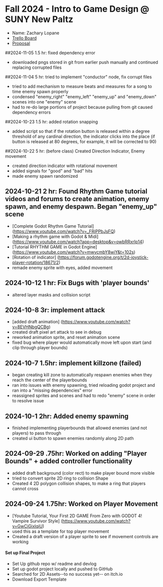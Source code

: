# Fall 2024 - Intro to Game Design @ SUNY New Paltz
* Name: Zachary Lopane
* [Trello Board](https://trello.com/b/mR0VP2jR/final-project-todo)
* [Proposal](https://github.com/Zzazzh/FinalProjectCPS293/blob/main/Proposal.pdf)


##2024-11-05 1.5 hr: fixed dependency error
* downloaded pngs stored in git from earlier push manually and continued replacing corrupted files

##2024-11-04 5 hr: tried to implement "conductor" node, fix corrupt files
* tried to add mechanism to measure beats and measures for a song to time enemy spawn properly
* condensed "enemy_right" "enemy_left" "enemy_up" and "enemy_down" scenes into one "enemy" scene
* had to re-do large portions of project because pulling from git caused dependency errors

##2024-10-23 1.5 hr: added rotation snapping
* added script so that if the rotation button is released within a degree threshold of any cardinal direction, the indicator clicks into the place (if button is released at 80 degrees, for example, it will be corrected to 90)

##2024-10-22 5 hr: (before class) Created Direction Indicator, Enemy movement 
* created direction indicator with rotational movement
* added signals for "good" and "bad" hits
* made enemy spawn randomized

## 2024-10-21 2 hr: Found Rhythm Game tutorial videos and forums to create animation, enemy spawn, and enemy despawn. Began "enemy_up" scene
* [Complete Godot Rhythm Game Tutorial] (https://www.youtube.com/watch?v=_FRiPPbJsFQ)
* [Making a rhythm game with Godot & Midi] (https://www.youtube.com/watch?app=desktop&v=owbRRxrIp14)
* [Tutorial RHYTHM GAME in Godot Engine] (https://www.youtube.com/watch?v=mwvcmbY8wiY&t=102s)
* [Rotation of indicator] (https://forum.godotengine.org/t/2d-joystick-player-rotation/18671/2)
* remade enemy sprite with eyes, added movement

## 2024-10-12 1 hr: Fix Bugs with 'player bounds'
* altered layer masks and collision script 

## 2024-10-8 3r: implement attack
* [added draft animation] (https://www.youtube.com/watch?v=8EVHNbgQCBg)
* created draft pixel art attack to see in debug
* reworked animation sprite, and reset animation scene
* fixed bug where player would automatically move left upon start (and clip through player bounds)

## 2024-10-7 1.5hr: implement killzone (failed)
* began creating kill zone to automatically respawn enemies when they reach the center of the playerbounds
* ran into issues with enemy spawning, tried reloading godot project and ran into a "missing dependencies" error
* reassigned sprites and scenes and had to redo "enemy" scene in order to resolve issue

## 2024-10-1 2hr: Added enemy spawning
* finished implementing playerbounds that allowed enemies (and not players) to pass through
* created ui button to spawn enemies randomly along 2D path

## 2024-09-29 .75hr: Worked on adding "Player Bounds" + added controller functionality
* added draft background (color rect) to make player bound more visible
* tried to convert sprite 2D ring to collision Shape
* Created 4 2D polygon collision shapes, to make a ring that players cannot cross

## 2024-09-24 1.75hr: Worked on Player Movement
* [Youtube Tutorial, Your First 2D GAME From Zero with GODOT 4! Vampire Survivor Style] (https://www.youtube.com/watch?v=GwCiGixlqiU)
* used this as a template for top player movement 
* Created a draft version of a player sprite to see if movement controls are working
#### Set up Final Project
* Set Up github repo w/ readme and devlog
* Set up godot project locally and pushed to GitHub 
* Searched for 2D Assets--to no success yet-- on itch.io
* Download Export Template






